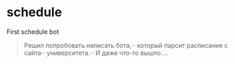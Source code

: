 # schedule
First schedule bot 
>Решил попробовать написать бота,⋅⋅
>который парсит расписание с сайта⋅⋅
>университета.⋅⋅
>И даже что-то вышло....
